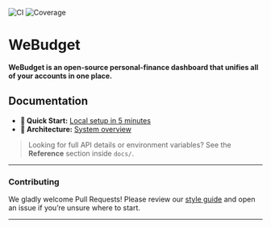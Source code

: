 ![CI](https://github.com/your-org/webudget/actions/workflows/ci.yml/badge.svg)
![Coverage](https://codecov.io/gh/your-org/webudget/branch/main/graph/badge.svg)

# WeBudget

**WeBudget is an open-source personal-finance dashboard that unifies all of your accounts in one place.**

## Documentation

- **🐣 Quick Start:** [Local setup in 5 minutes](docs/quick-start/local-setup.md)
- **📖 Architecture:** [System overview](docs/overview/architecture.md)

> Looking for full API details or environment variables? See the **Reference** section inside `docs/`.

---

### Contributing

We gladly welcome Pull Requests! Please review our
[style guide](docs/meta/style-guide/README.md) and open an issue if you’re unsure
where to start.

---

